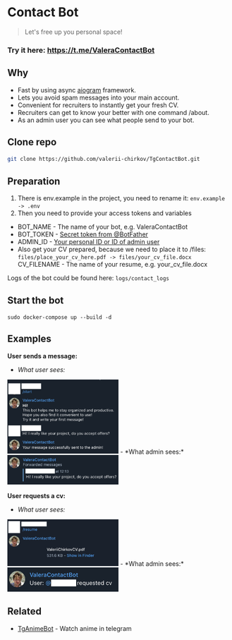 # Contact Bot
> Let's free up you personal space!

### Try it here: https://t.me/ValeraContactBot

## Why
- Fast by using async [aiogram](https://docs.aiogram.dev/en/latest/) framework.
- Lets you avoid spam messages into your main account.
- Convenient for recruiters to instantly get your fresh CV.
- Recruiters can get to know your better with one command /about.
- As an admin user you can see what people send to your bot.

## Clone repo
```sh
git clone https://github.com/valerii-chirkov/TgContactBot.git
```

## Preparation
1. There is env.example in the project, you need to rename it:
`env.example -> .env`
2. Then you need to provide your access tokens and variables
- BOT_NAME - The name of your bot, e.g. ValeraContactBot
- BOT_TOKEN - [Secret token from @BotFather](https://www.siteguarding.com/en/how-to-get-telegram-bot-api-token)
- ADMIN_ID - [Your personal ID or ID of admin user](t.me/userinfobot)
- Also get your CV prepared, because we need to place it to /files:
`files/place_your_cv_here.pdf -> files/your_cv_file.docx`
CV_FILENAME - The name of your resume, e.g. your_cv_file.docx

Logs of the bot could be found here:
`logs/contact_logs`

## Start the bot
```
sudo docker-compose up --build -d
```

## Examples
**User sends a message:**
- *What user sees:*
<img src="images/user_send_message.png" style="width: 50%;"/>
- *What admin sees:*
<img src="images/admin_get_forwarded_message.png" style="width: 50%;"/>

**User requests a cv:**
- *What user sees:*
<img src="images/user_request_cv.png" style="width: 50%;"/>
- *What admin sees:*
<img src="images/admin_notify_cv.png" style="width: 50%;"/>

## Related
- [TgAnimeBot](https://github.com/valerii-chirkov/TgAnimeBot) - Watch anime in telegram